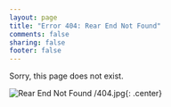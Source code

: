 ```yaml
---
layout: page
title: "Error 404: Rear End Not Found"
comments: false
sharing: false
footer: false
---
```


Sorry, this page does not exist.

![Rear End Not Found /404.jpg](404){: .center}
